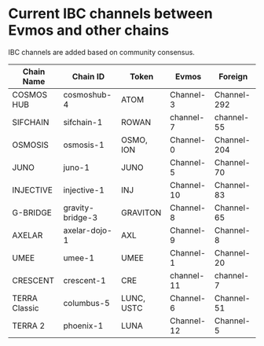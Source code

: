 <!--
order: 5
-->

# Current IBC channels between Evmos and other chains

IBC channels are added based on community consensus.

| Chain Name    | Chain ID         | Token      | Evmos      | Foreign     |
|---------------|------------------|------------|------------| ------------|
| COSMOS HUB       | cosmoshub-4      | ATOM       | Channel-3  | Channel-292 |
| SIFCHAIN      |  sifchain-1      | ROWAN      | channel-7  | channel-55  |
| OSMOSIS       | osmosis-1        | OSMO, ION       | Channel-0  | Channel-204 |
| JUNO          | juno-1           | JUNO       | Channel-5  | Channel-70  |
| INJECTIVE     | injective-1      | INJ        | Channel-10 | Channel-83  |
| G-BRIDGE      | gravity-bridge-3 | GRAVITON   | Channel-8  | Channel-65  |
| AXELAR        | axelar-dojo-1    | AXL        | Channel-9  | Channel-8   |
| UMEE          | umee-1           | UMEE       | Channel-1  | Channel-20  |
| CRESCENT      | crescent-1       | CRE        | channel-11 | channel-7   |
| TERRA Classic | columbus-5       | LUNC, USTC | Channel-6  | Channel-51  |
| TERRA 2       | phoenix-1        | LUNA       | Channel-12 | Channel-5   |
